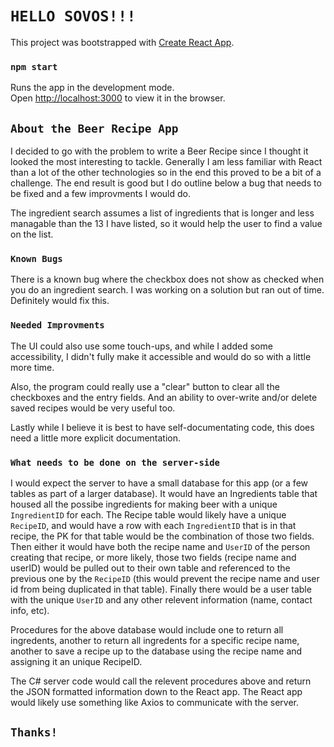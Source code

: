 # `HELLO SOVOS!!!`

This project was bootstrapped with [Create React App](https://github.com/facebookincubator/create-react-app).

### `npm start`

Runs the app in the development mode.<br>
Open [http://localhost:3000](http://localhost:3000) to view it in the browser.

## `About the Beer Recipe App`

I decided to go with the problem to write a Beer Recipe since I thought it looked the most interesting to tackle.  Generally I am less familiar with React than a lot of the other technologies so in the end this proved to be a bit of a challenge.  The end result is good but I do outline below a bug that needs to be fixed and a few improvments I would do.

The ingredient search assumes a list of ingredients that is longer and less managable than the 13 I have listed, so it would help the user to find a value on the list.

### `Known Bugs`
There is a known bug where the checkbox does not show as checked when you do an ingredient search.  I was working on a solution but ran out of time.  Definitely would fix this.  

### `Needed Improvments`
The UI could also use some touch-ups, and while I added some accessibility, I didn't fully make it accessible and would do so with a little more time.

Also, the program could really use a "clear" button to clear all the checkboxes and the entry fields.  And an ability to over-write and/or delete saved recipes would be very useful too.

Lastly while I believe it is best to have self-documentating code, this does need a little more explicit documentation.

### `What needs to be done on the server-side`

I would expect the server to have a small database for this app (or a few tables as part of a larger database).  It would have an Ingredients table that housed all the possibe ingredients for making beer with a unique `IngredientID` for each.  The Recipe table would likely have a unique `RecipeID`, and would have a row with each `IngredientID` that is in that recipe, the PK for that table would be the combination of those two fields.  Then either it would have both the recipe name and `UserID` of the person creating that recipe, or more likely, those two fields (recipe name and userID) would be pulled out to their own table and referenced to the previous one by the `RecipeID` (this would prevent the recipe name and user id from being duplicated in that table).  Finally there would be a user table with the unique `UserID` and any other relevent information (name, contact info, etc).

Procedures for the above database would include one to return all ingredents, another to return all ingredents for a specific recipe name, another to save a recipe up to the database using the recipe name and assigning it an unique RecipeID.

The C# server code would call the relevent procedures above and return the JSON formatted information down to the React app.  The React app would likely use something like Axios to communicate with the server.

## `Thanks!`
